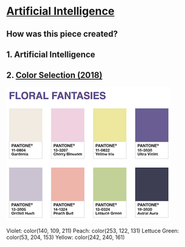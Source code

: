 # [Artificial Intelligence](https://kwonjo.github.io/visualization_interactivegraphics/)

## How was this piece created?

## 1. Artificial Intelligence

## 2. [Color Selection (2018)](https://www.pantone.com/color-of-the-year-2018-tools-for-designers) 
![PANTONE](/images/color2018.png)

Violet: color(140, 109, 211)
Peach: color(253, 122, 131)
Lettuce Green: color(53, 204, 153)
Yellow: color(242, 240, 161)

